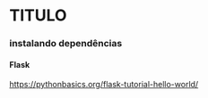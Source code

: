 # TITULO

### instalando dependências

#### Flask

https://pythonbasics.org/flask-tutorial-hello-world/

